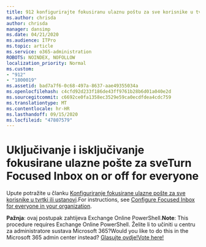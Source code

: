 ```yaml
---
title: 912 konfigurirajte fokusiranu ulaznu poštu za sve korisnike u tvrtki ili ustanovi
ms.author: chrisda
author: chrisda
manager: dansimp
ms.date: 04/21/2020
ms.audience: ITPro
ms.topic: article
ms.service: o365-administration
ROBOTS: NOINDEX, NOFOLLOW
localization_priority: Normal
ms.custom:
- "912"
- "1800019"
ms.assetid: bad7a7f6-0c68-497a-8637-aae49355034a
ms.openlocfilehash: c4cfd92d233f186de43ff9761b28b6d01a040e2d
ms.sourcegitcommit: c6692ce0fa1358ec3529e59ca0ecdfdea4cdc759
ms.translationtype: MT
ms.contentlocale: hr-HR
ms.lasthandoff: 09/15/2020
ms.locfileid: "47807579"
---
```

# <a name="turn-focused-inbox-on-or-off-for-everyone"></a><span data-ttu-id="26bcd-102">Uključivanje i isključivanje fokusirane ulazne pošte za sve</span><span class="sxs-lookup"><span data-stu-id="26bcd-102">Turn Focused Inbox on or off for everyone</span></span>

<span data-ttu-id="26bcd-103">Upute potražite u članku [Konfiguriranje fokusirane ulazne pošte za sve korisnike u tvrtki ili ustanovi](https://docs.microsoft.com/microsoft-365/admin/setup/configure-focused-inbox).</span><span class="sxs-lookup"><span data-stu-id="26bcd-103">For instructions, see [Configure Focused Inbox for everyone in your organization](https://docs.microsoft.com/microsoft-365/admin/setup/configure-focused-inbox).</span></span>

<span data-ttu-id="26bcd-104">**Pažnja**: ovaj postupak zahtijeva Exchange Online PowerShell.</span><span class="sxs-lookup"><span data-stu-id="26bcd-104">**Note**: This procedure requires Exchange Online PowerShell.</span></span> <span data-ttu-id="26bcd-105">Želite li to učiniti u centru za administratore sustava Microsoft 365?</span><span class="sxs-lookup"><span data-stu-id="26bcd-105">Would you like to do this in the Microsoft 365 admin center instead?</span></span> [<span data-ttu-id="26bcd-106">Glasujte ovdje!</span><span class="sxs-lookup"><span data-stu-id="26bcd-106">Vote here!</span></span>](https://go.microsoft.com/fwlink/p/?linkid=862489)
